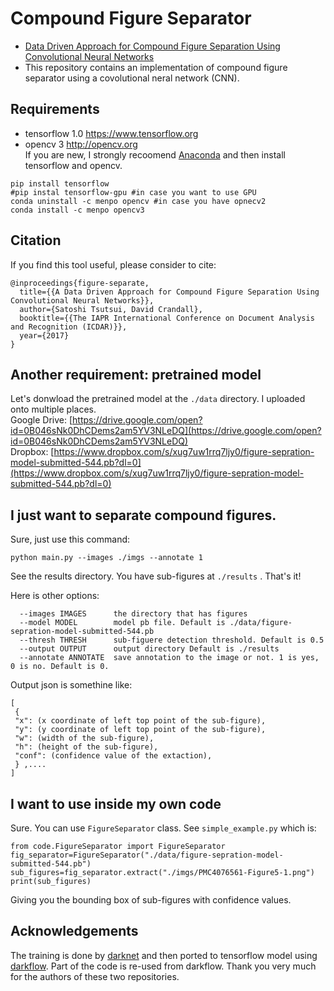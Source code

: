 # Compound Figure Separator
- [Data Driven Approach for Compound Figure Separation Using Convolutional Neural Networks](http://vision.soic.indiana.edu/figure-separator/ )
- This repository contains an implementation of compound figure separator using a covolutional neral network (CNN). 

## Requirements
- tensorflow 1.0  https://www.tensorflow.org 
- opencv 3 http://opencv.org   
If you are new, I strongly recoomend [Anaconda](https://www.continuum.io/downloads) and then install tensorflow and opencv.
```
pip install tensorflow
#pip instal tensorflow-gpu #in case you want to use GPU
conda uninstall -c menpo opencv #in case you have opnecv2
conda install -c menpo opencv3
```

## Citation
If you find this tool useful, please consider to cite: 
```
@inproceedings{figure-separate,
  title={{A Data Driven Approach for Compound Figure Separation Using Convolutional Neural Networks}},
  author={Satoshi Tsutsui, David Crandall},
  booktitle={{The IAPR International Conference on Document Analysis and Recognition (ICDAR)}},
  year={2017}
}
```

## Another requirement: pretrained model
Let's donwload the pretrained model at the `./data` directory. I uploaded onto multiple places.  
Google Drive: [https://drive.google.com/open?id=0B046sNk0DhCDems2am5YV3NLeDQ](https://drive.google.com/open?id=0B046sNk0DhCDems2am5YV3NLeDQ)  
Dropbox: [https://www.dropbox.com/s/xug7uw1rrq7ljy0/figure-sepration-model-submitted-544.pb?dl=0](https://www.dropbox.com/s/xug7uw1rrq7ljy0/figure-sepration-model-submitted-544.pb?dl=0)


## I just want to separate compound figures. 
Sure, just use this command:
```
python main.py --images ./imgs --annotate 1
```
See the results directory. You have sub-figures at `./results` . That's it! 

Here is other options:
```
  --images IMAGES      the directory that has figures
  --model MODEL        model pb file. Default is ./data/figure-sepration-model-submitted-544.pb
  --thresh THRESH      sub-figuere detection threshold. Default is 0.5
  --output OUTPUT      output directory Default is ./results
  --annotate ANNOTATE  save annotation to the image or not. 1 is yes, 0 is no. Default is 0.
  ```

 Output json is somethine like:
```
[
 {
 "x": (x coordinate of left top point of the sub-figure),
 "y": (y coordinate of left top point of the sub-figure),
 "w": (width of the sub-figure),
 "h": (height of the sub-figure),
 "conf": (confidence value of the extaction),
 } ,....
] 
```

## I want to use inside my own code
Sure. You can use `FigureSeparator` class. See `simple_example.py` which is:
```
from code.FigureSeparator import FigureSeparator
fig_separator=FigureSeparator("./data/figure-sepration-model-submitted-544.pb")
sub_figures=fig_separator.extract("./imgs/PMC4076561-Figure5-1.png")
print(sub_figures)
```
Giving you the bounding box of sub-figures with confidence values. 

## Acknowledgements
The training is done by [darknet](https://github.com/pjreddie/darknet) and then ported to tensorflow model using [darkflow](https://github.com/thtrieu/darkflow). Part of the code is re-used from darkflow. Thank you very much for the authors of these two repositories. 
